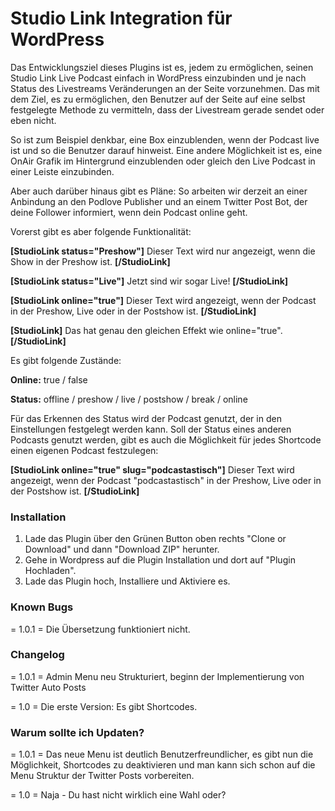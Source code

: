 # Studio Link Integration für WordPress

Das Entwicklungsziel dieses Plugins ist es, jedem zu ermöglichen, seinen Studio Link Live Podcast einfach in WordPress einzubinden und je nach Status des Livestreams Veränderungen an der Seite vorzunehmen.
Das mit dem Ziel, es zu ermöglichen, den Benutzer auf der Seite auf eine selbst festgelegte Methode zu vermitteln, dass der Livestream gerade sendet oder eben nicht.

So ist zum Beispiel denkbar, eine Box einzublenden, wenn der Podcast live ist und so die Benutzer darauf hinweist.
Eine andere Möglichkeit ist es, eine OnAir Grafik im Hintergrund einzublenden oder gleich den Live Podcast in einer Leiste einzubinden.

Aber auch darüber hinaus gibt es Pläne: So arbeiten wir derzeit an einer Anbindung an den Podlove Publisher und an einem Twitter Post Bot, der deine Follower informiert, wenn dein Podcast online geht.

Vorerst gibt es aber folgende Funktionalität:

**[StudioLink status="Preshow"]**
Dieser Text wird nur angezeigt, wenn die Show in der Preshow ist.
**[/StudioLink]**

**[StudioLink status="Live"]**
Jetzt sind wir sogar Live!
**[/StudioLink]**

**[StudioLink online="true"]**
Dieser Text wird angezeigt, wenn der Podcast in der Preshow, Live oder in der Postshow ist.
**[/StudioLink]**

**[StudioLink]**
Das hat genau den gleichen Effekt wie online="true".
**[/StudioLink]**

Es gibt folgende Zustände:

**Online:** true / false

**Status:** offline / preshow / live / postshow / break / online


Für das Erkennen des Status wird der Podcast genutzt, der in den Einstellungen festgelegt werden kann.
Soll der Status eines anderen Podcasts genutzt werden, gibt es auch die Möglichkeit für jedes Shortcode einen eigenen Podcast festzulegen:

**[StudioLink online="true" slug="podcastastisch"]**
Dieser Text wird angezeigt, wenn der Podcast "podcastastisch" in der Preshow, Live oder in der Postshow ist.
**[/StudioLink]**


### Installation

1. Lade das Plugin über den Grünen Button oben rechts "Clone or Download" und dann "Download ZIP" herunter.
2. Gehe in Wordpress auf die Plugin Installation und dort auf "Plugin Hochladen".
3. Lade das Plugin hoch, Installiere und Aktiviere es.

### Known Bugs
= 1.0.1 =
Die Übersetzung funktioniert nicht.

### Changelog
= 1.0.1 =
Admin Menu neu Strukturiert, beginn der Implementierung von Twitter Auto Posts

= 1.0 =
Die erste Version: Es gibt Shortcodes.

### Warum sollte ich Updaten?

= 1.0.1 =
Das neue Menu ist deutlich Benutzerfreundlicher, es gibt nun die Möglichkeit, Shortcodes zu deaktivieren und man kann sich schon auf die Menu Struktur der Twitter Posts vorbereiten.

= 1.0 =
Naja - Du hast nicht wirklich eine Wahl oder?
